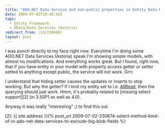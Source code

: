 ```yaml
---
title: "ADO.NET Data Service and non-public properties in Entity Data Model"
date: 2009-07-02T10:45:42Z
tags:
  - Entity Framework
  - OData/Data Services (Astoria)
redirect_from: /id/230669/
layout: post
---
```

I was punch directly to my face right now. Everytime I'm doing some ADO.NET Data Services (Astoria) speak I'm showing simple models, with almost no modifications. And everything works great. But I found, right now, that if you have entity in your model with property access getter or setter setted to anything except public, the service will not work. Grrr.

I understand that hiding setter causes the updates or inserts to stop working. But why the getter? If I limit my entity set to i.e. [AllRead][1], then the querying should just work. Hmm, it's probably related to [missing select support][2] (in 3.5SP1 as well as 4.0).

Anyway it was really "interesting" ;) to find this out.

[1]: http://msdn.microsoft.com/en-us/library/system.data.services.entitysetrights.aspx
[2]: {{ site.address }}{% post_url 2009-07-02-230674-select-method-kind-of-in-ado-net-data-services-to-exclude-big-blob-fields %}
